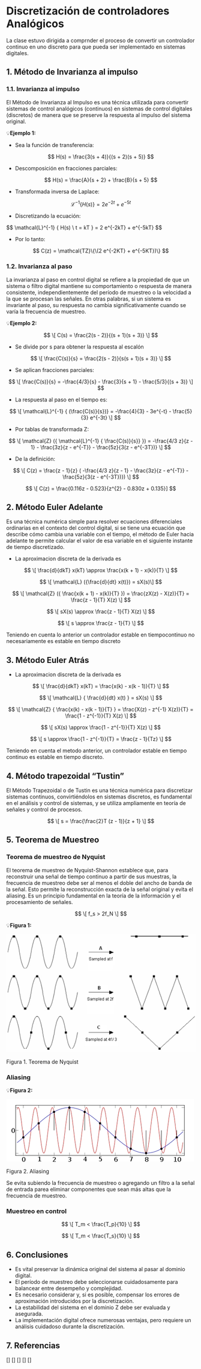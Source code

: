 # Discretización de controladores Analógicos
La clase estuvo dirigida a comprnder el proceso de convertir un controlador continuo en uno discreto para que pueda ser implementado en sistemas digitales.
## 1. Método de Invarianza al impulso
### 1.1. Invarianza al impulso
El Método de Invarianza al Impulso es una técnica utilizada para convertir sistemas de control analógicos (continuos) en sistemas de control digitales (discretos) de manera que se preserve la respuesta al impulso del sistema original.

💡**Ejemplo 1:** <br/>
* Sea la función de transferencia:

$$ H(s) = \frac{3(s + 4)}{(s + 2)(s + 5)} $$

* Descomposición en fracciones parciales:

$$ H(s) = \frac{A}{s + 2} + \frac{B}{s + 5} $$

* Transformada inversa de Laplace:

$$
\mathcal{L}^{-1} \{ H(s) \} = 2 e^{-2t} + e^{-5t}
$$

* Discretizando la ecuación:

$$
\mathcal{L}^{-1} \{ H(s) \ t = kT } = 2 e^{-2kT} + e^{-5kT}
$$

* Por lo tanto:

$$ 
C(z) = \mathcal{TZ}\{\(2 e^{-2KT} + e^{-5KT})\} 
$$


### 1.2. Invarianza al paso
La invarianza al paso en control digital se refiere a la propiedad de que un sistema o filtro digital mantiene su comportamiento o respuesta de manera consistente, independientemente del período de muestreo o la velocidad a la que se procesan las señales. En otras palabras, si un sistema es invariante al paso, su respuesta no cambia significativamente cuando se varía la frecuencia de muestreo. <br/>

💡**Ejemplo 2:** <br/>

$$
\[ C(s) = \frac{2(s - 2)}{(s + 1)(s + 3)} \]
$$

* Se divide por s para obtener la respuesta al escalón

$$
\[ \frac{C(s)}{s} = \frac{2(s - 2)}{s(s + 1)(s + 3)} \]
$$

* Se aplican fracciones parciales: 

$$
\[ \frac{C(s)}{s} = -\frac{4/3}{s} - \frac{3}{s + 1} - \frac{5/3}{(s + 3)} \]
$$

* La respuesta al paso en el tiempo es:

$$
\[ \mathcal{L}^{-1} { (\frac{C(s)}{s})} = -\frac{4}{3} - 3e^{-t} - \frac{5}{3} e^{-3t} \]
$$


* Por tablas de transformada Z:

$$
\[ \mathcal{Z} ({ \mathcal{L}^{-1} { \frac{C(s)}{s}} }) = -\frac{4/3 z}{z - 1} - \frac{3z}{z - e^{-T}} - \frac{5z}{3(z - e^{-3T})} \]
$$

* De la definición:

$$
\[ C(z) = \frac{z - 1}{z} ( -\frac{4/3 z}{z - 1} - \frac{3z}{z - e^{-T}} - \frac{5z}{3(z - e^{-3T})}) \]
$$

$$
\[ C(z) = \frac{0.116z - 0.523}{z^{2} - 0.830z + 0.135}]
$$

## 2. Método Euler Adelante
Es una técnica numérica simple para resolver ecuaciones diferenciales ordinarias en el contexto del control digital, si se tiene una ecuación que describe cómo cambia una variable con el tiempo, el método de Euler hacia adelante te permite calcular el valor de esa variable en el siguiente instante de tiempo discretizado. 

* La aproximacion discreta de la derivada es
  
$$
\[ \frac{d}{dkT} x(kT) \approx \frac{x(k + 1) - x(k)}{T} \]
$$

$$
\[ \mathcal{L} ({\frac{d}{dt} x(t)}) = sX(s)\]
$$

$$
\[ \mathcal{Z} ({ \frac{x(k + 1) - x(k)}{T} }) = \frac{zX(z) - X(z)}{T} = \frac{z - 1}{T} X(z) \]
$$

$$
\[ sX(s) \approx \frac{z - 1}{T} X(z) \]
$$

$$
\[ s \approx \frac{z - 1}{T} \]
$$

Teniendo en cuenta lo anterior un controlador estable en tiempocontinuo no necesariamente es estable en tiempo discreto

## 3. Método Euler Atrás
* La aproximacion discreta de la derivada es

$$
\[ \frac{d}{dkT} x(kT) = \frac{x(k) - x(k - 1)}{T} \]
$$

$$
\[ \mathcal{L} { \frac{d}{dt} x(t) } = sX(s) \]
$$

$$
\[ \mathcal{Z} { \frac{x(k) - x(k - 1)}{T} } = \frac{X(z) - z^{-1} X(z)}{T} = \frac{1 - z^{-1}}{T} X(z) \]
$$

$$
\[ sX(s) \approx \frac{1 - z^{-1}}{T} X(z) \]
$$

$$
\[ s \approx \frac{1 - z^{-1}}{T} = \frac{z - 1}{Tz} \]
$$

Teniendo en cuenta el metodo anterior, un controlador estable en tiempo continuo es estable en tiempo discreto.

## 4. Método trapezoidal “Tustin”
El Método Trapezoidal o de Tustin es una técnica numérica para discretizar sistemas continuos, convirtiéndolos en sistemas discretos, es fundamental en el análisis y control de sistemas, y se utiliza ampliamente en teoría de señales y control de procesos.

$$
\[ s = \frac{\frac{2}T (z - 1)}{z + 1} \]
$$

## 5. Teorema de Muestreo
### Teorema de muestreo de Nyquist
El teorema de muestreo de Nyquist-Shannon establece que, para reconstruir una señal de tiempo continuo a partir de sus muestras, la frecuencia de muestreo debe ser al menos el doble del ancho de banda de la señal. Esto permite la reconstrucción exacta de la señal original y evita el aliasing. Es un principio fundamental en la teoría de la información y el procesamiento de señales.

$$
\[ f_s > 2f_N \]
$$

💡**Figura 1:** <br/>

![Figura de prueba](images/nyquist.jpg)

Figura 1. Teorema de Nyquist 


### Aliasing


💡**Figura 2:** <br/>

![Figura de prueba](images/Aliasing.jpg)

Figura 2. Aliasing 

Se evita subiendo la frecuencia de muestreo o agregando un filtro a la señal de entrada parea eliminar componentes que sean más altas que la frecuencia de muestreo.

### Muestreo en control

$$
\[ T_m < \frac{T_p}{10} \]
$$

$$
\[ T_m < \frac{T_s}{10} \]
$$



## 6. Conclusiones
* Es vital preservar la dinámica original del sistema al pasar al dominio digital.
* El período de muestreo debe seleccionarse cuidadosamente para balancear entre desempeño y complejidad.
* Es necesario considerar y, si es posible, compensar los errores de aproximación introducidos por la discretización.
* La estabilidad del sistema en el dominio Z debe ser evaluada y asegurada.
* La implementación digital ofrece numerosas ventajas, pero requiere un análisis cuidadoso durante la discretización.

## 7. Referencias
[]
[]
[]
[]
[]
